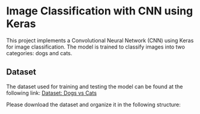 # Image Classification with CNN using Keras

This project implements a Convolutional Neural Network (CNN) using Keras for image classification. The model is trained to classify images into two categories: dogs and cats.

## Dataset

The dataset used for training and testing the model can be found at the following link:
[Dataset: Dogs vs Cats](link_to_your_dataset)

Please download the dataset and organize it in the following structure:

